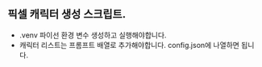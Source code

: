 ## 픽셀 캐릭터 생성 스크립트.
 - .venv 파이선 환경 변수 생성하고 실행해야합니다.
 - 캐릭터 리스트는 프롬프트 배열로 추가해야합니다. config.json에 나열하면 됩니다.